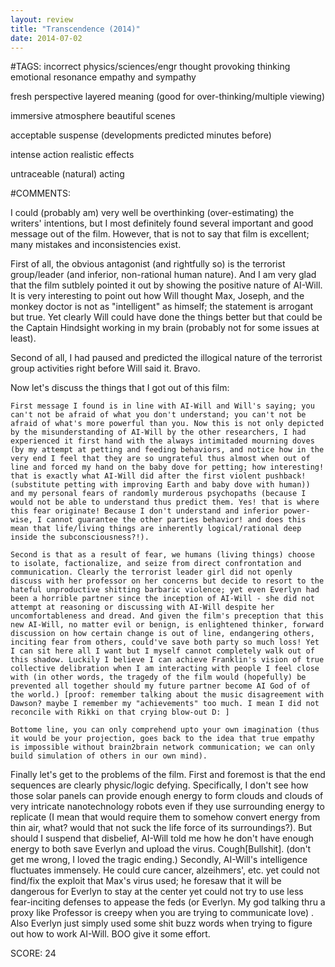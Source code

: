 ```yaml
---
layout: review
title: "Transcendence (2014)"
date: 2014-07-02
---
```


#TAGS:
incorrect physics/sciences/engr
thought provoking thinking
emotional resonance
empathy and sympathy

fresh perspective
layered meaning (good for over-thinking/multiple viewing)

immersive atmosphere
beautiful scenes

acceptable suspense (developments predicted minutes before)

intense action
realistic effects

untraceable (natural) acting

#COMMENTS:

I could (probably am) very well be overthinking (over-estimating) the writers' intentions, but I most definitely found several important and good message out of the film. However, that is not to say that film is excellent; many mistakes and inconsistencies exist.

First of all, the obvious antagonist (and rightfully so) is the terrorist group/leader (and inferior, non-rational human nature). And I am very glad that the film sutblely pointed it out by showing the positive nature of AI-Will. It is very interesting to point out how Will thought Max, Joseph, and the monkey doctor is not as "intelligent" as himself; the statement is arrogant but true. Yet clearly Will could have done the things better but that could be the Captain Hindsight working in my brain (probably not for some issues at least).

Second of all, I had paused and predicted the illogical nature of the terrorist group activities right before Will said it. Bravo.

Now let's discuss the things that I got out of this film: 

	First message I found is in line with AI-Will and Will's saying; you can't not be afraid of what you don't understand; you can't not be afraid of what's more powerful than you. Now this is not only depicted by the misunderstanding of AI-Will by the other researchers, I had experienced it first hand with the always intimitaded mourning doves (by my attempt at petting and feeding behaviors, and notice how in the very end I feel that they are so ungrateful thus almost when out of line and forced my hand on the baby dove for petting; how interesting! that is exactly what AI-Will did after the first violent pushback! (substitute petting with improving Earth and baby dove with human)) and my personal fears of randomly murderous psychopaths (because I would not be able to understand thus predict them. Yes! that is where this fear originate! Because I don't understand and inferior power-wise, I cannot guarantee the other parties behavior! and does this mean that life/living things are inherently logical/rational deep inside the subconsciousness?!).

	Second is that as a result of fear, we humans (living things) choose to isolate, factionalize, and seize from direct confrontation and communication. Clearly the terrorist leader girl did not openly discuss with her professor on her concerns but decide to resort to the hateful unproductive shitting barbaric violence; yet even Everlyn had been a horrible partner since the inception of AI-Will - she did not attempt at reasoning or discussing with AI-Will despite her uncomfortableness and dread. And given the film's preception that this new AI-Will, no matter evil or benign, is enlightened thinker, forward discussion on how certain change is out of line, endangering others, inciting fear from others, could've save both party so much loss! Yet I can sit here all I want but I myself cannot completely walk out of this shadow. Luckily I believe I can achieve Franklin's vision of true collective delibration when I am interacting with people I feel close with (in other words, the tragedy of the film would (hopefully) be prevented all together should my future partner become AI God of of the world.) [proof: remember talking about the music disagreement with Dawson? maybe I remember my "achievements" too much. I mean I did not reconcile with Rikki on that crying blow-out D: ]

	Bottome line, you can only comprehend upto your own imagination (thus it would be your projection, goes back to the idea that true empathy is impossible without brain2brain network communication; we can only build simulation of others in our own mind).

Finally let's get to the problems of the film. First and foremost is that the end sequences are clearly physic/logic defying. Specifically, I don't see how those solar panels can provide enough energy to form clouds and clouds of very intricate nanotechnology robots even if they use surrounding energy to replicate (I mean that would require them to somehow convert energy from thin air, what? would that not suck the life force of its surroundings?). But should I suspend that disbelief, AI-Will told me how he don't have enough energy to both save Everlyn and upload the virus. Cough[Bullshit]. (don't get me wrong, I loved the tragic ending.) Secondly, AI-Will's intelligence fluctuates immensely. He could cure cancer, alzeihmers', etc. yet could not find/fix the exploit that Max's virus used; he foresaw that it will be dangerous for Everlyn to stay at the center yet could not try to use less fear-inciting defenses to appease the feds (or Everlyn. My god talking thru a proxy like Professor is creepy when you are trying to communicate love) . Also Everlyn just simply used some shit buzz words when trying to figure out how to work AI-Will. BOO give it some effort.





SCORE:
24
